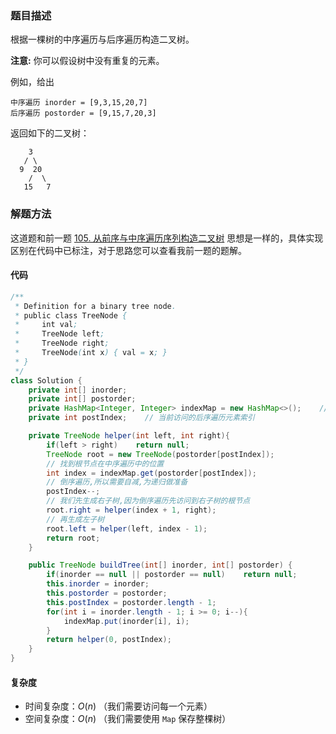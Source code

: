 ### 题目描述

根据一棵树的中序遍历与后序遍历构造二叉树。

**注意:**
你可以假设树中没有重复的元素。

例如，给出

```
中序遍历 inorder = [9,3,15,20,7]
后序遍历 postorder = [9,15,7,20,3]
```

返回如下的二叉树：

```
    3
   / \
  9  20
    /  \
   15   7
```



### 解题方法

这道题和前一题 [105. 从前序与中序遍历序列构造二叉树](https://leetcode-cn.com/problems/construct-binary-tree-from-preorder-and-inorder-traversal/) 思想是一样的，具体实现区别在代码中已标注，对于思路您可以查看我前一题的题解。

#### 代码

```java
/**
 * Definition for a binary tree node.
 * public class TreeNode {
 *     int val;
 *     TreeNode left;
 *     TreeNode right;
 *     TreeNode(int x) { val = x; }
 * }
 */
class Solution {
    private int[] inorder;
    private int[] postorder;
    private HashMap<Integer, Integer> indexMap = new HashMap<>();    // 存储后序遍历中元素与其对应下标
    private int postIndex;    // 当前访问的后序遍历元素索引

    private TreeNode helper(int left, int right){
        if(left > right)    return null;
        TreeNode root = new TreeNode(postorder[postIndex]);
        // 找到根节点在中序遍历中的位置
        int index = indexMap.get(postorder[postIndex]);
        // 倒序遍历,所以需要自减,为递归做准备
        postIndex--;
        // 我们先生成右子树,因为倒序遍历先访问到右子树的根节点
        root.right = helper(index + 1, right);
        // 再生成左子树
        root.left = helper(left, index - 1);
        return root;
    }

    public TreeNode buildTree(int[] inorder, int[] postorder) {
        if(inorder == null || postorder == null)    return null;
        this.inorder = inorder;
        this.postorder = postorder;
        this.postIndex = postorder.length - 1;
        for(int i = inorder.length - 1; i >= 0; i--){
            indexMap.put(inorder[i], i);
        }
        return helper(0, postIndex);
    }
}
```

#### 复杂度

- 时间复杂度：$O(n)$  （我们需要访问每一个元素）
- 空间复杂度：$O(n)$ （我们需要使用 `Map` 保存整棵树）